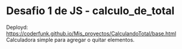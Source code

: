 # Desafio 1 de JS - calculo_de_total
Deployd: https://coderfunk.github.io/Mis_proyectos/CalculandoTotal/base.html <br>
Calculadora simple para agregar o quitar elementos.
